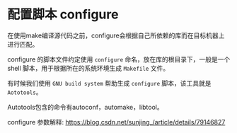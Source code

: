 # 配置脚本 configure

在使用make编译源代码之前，configure会根据自己所依赖的库而在目标机器上进行匹配。

configure 的脚本文件约定使用 `configure` 命名，放在库的根目录下，一般是一个 shell 脚本，用于根据所在的系统环境生成 `Makefile` 文件。

有时候我们使用 `GNU build system` 帮助生成 `configure` 脚本，该工具就是 `Aototools`。

Autotools包含的命令有autoconf，automake，libtool。

configure 参数解释: https://blog.csdn.net/sunjing_/article/details/79146827
